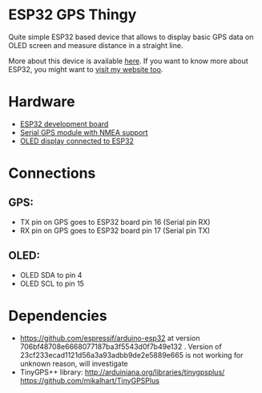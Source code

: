# ESP32 GPS Thingy

Quite simple ESP32 based device that allows to display basic GPS data on OLED screen and measure distance in a straight line. 

More about this device is available [here](https://www.youtube.com/watch?v=ebBtEi8srBc). If you want to know more about ESP32, you might want to [visit my website too](https://quadmeup.com/tag/esp32/).

# Hardware

* [ESP32 development board](http://bit.ly/2w98mvf)
* [Serial GPS module with NMEA support](http://bit.ly/2OxW5by)
* [OLED display connected to ESP32](http://bit.ly/2PTBaAX)

# Connections

## GPS:

* TX pin on GPS goes to ESP32 board pin 16 (Serial pin RX)
* RX pin on GPS goes to ESP32 board pin 17 (Serial pin TX)

## OLED:

* OLED SDA to pin 4
* OLED SCL to pin 15

# Dependencies

* https://github.com/espressif/arduino-esp32 at version 706bf48708e6668077187ba3f5543d0f7b49e132 . Version of 23cf233ecad1121d56a3a93adbb9de2e5889e665 is not working for unknown reason, will investigate
* TinyGPS++ library: http://arduiniana.org/libraries/tinygpsplus/ https://github.com/mikalhart/TinyGPSPlus
